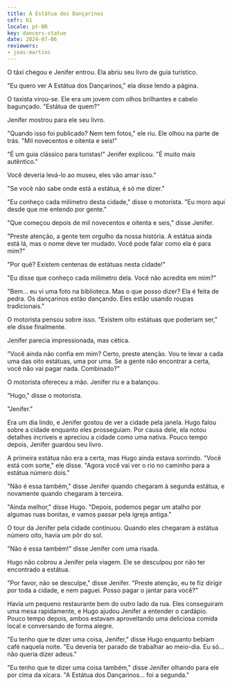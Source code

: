 ```yaml
---
title: A Estátua dos Dançarinos
cefr: b1
locale: pt-BR
key: dancers-statue
date: 2024-07-06
reviewers:
- joas-martins
---
```


O táxi chegou e Jenifer entrou. Ela abriu seu livro de guia turístico.

"Eu quero ver A Estátua dos Dançarinos," ela disse lendo a página.

O taxista virou-se. Ele era um jovem com olhos brilhantes e cabelo bagunçado. "Estátua de quem?"

Jenifer mostrou para ele seu livro.

"Quando isso foi publicado? Nem tem fotos," ele riu. Ele olhou na parte de trás. "Mil novecentos e oitenta e seis!"

"É um guia clássico para turistas!" Jenifer explicou. "É muito mais autêntico."

Você deveria levá-lo ao museu, eles vão amar isso."

"Se você não sabe onde está a estátua, é só me dizer."

"Eu conheço cada milímetro desta cidade," disse o motorista. "Eu moro aqui desde que me entendo por gente."

"Que começou depois de mil novecentos e oitenta e seis," disse Jenifer.

"Preste atenção, a gente tem orgulho da nossa história. A estátua ainda está lá, mas o nome deve ter mudado. Você pode falar como ela é para mim?"

"Por quê? Existem centenas de estátuas nesta cidade!"

"Eu disse que conheço cada milímetro dela. Você não acredita em mim?"

"Bem... eu vi uma foto na biblioteca. Mas o que posso dizer? Ela é feita de pedra. Os dançarinos estão dançando. Eles estão usando roupas tradicionais."

O motorista pensou sobre isso. "Existem oito estátuas que poderiam ser," ele disse finalmente.

Jenifer parecia impressionada, mas cética.

"Você ainda não confia em mim? Certo, preste atenção. Vou te levar a cada uma das oito estátuas, uma por uma. Se a gente não encontrar a certa, você não vai pagar nada. Combinado?"

O motorista ofereceu a mão. Jenifer riu e a balançou.

"Hugo," disse o motorista. 

"Jenifer."

Era um dia lindo, e Jenifer gostou de ver a cidade pela janela. Hugo falou sobre a cidade enquanto eles prosseguiam. Por causa dele, ela notou detalhes incríveis e apreciou a cidade como uma nativa. Pouco tempo depois, Jenifer guardou seu livro.

A primeira estátua não era a certa, mas Hugo ainda estava sorrindo. "Você está com sorte," ele disse. "Agora você vai ver o rio no caminho para a estátua número dois."

"Não é essa também," disse Jenifer quando chegaram à segunda estátua, e novamente quando chegaram à terceira.

"Ainda melhor," disse Hugo. "Depois, podemos pegar um atalho por algumas ruas bonitas, e vamos passar pela igreja antiga."

O tour da Jenifer pela cidade continuou. Quando eles chegaram à estátua número oito, havia um pôr do sol.

"Não é essa também!" disse Jenifer com uma risada.

Hugo não cobrou a Jenifer pela viagem. Ele se desculpou por não ter encontrado a estátua.

"Por favor, não se desculpe," disse Jenifer. "Preste atenção, eu te fiz dirigir por toda a cidade, e nem paguei. Posso pagar o jantar para você?"

Havia um pequeno restaurante bem do outro lado da rua. Eles conseguiram uma mesa rapidamente, e Hugo ajudou Jenifer a entender o cardápio. Pouco tempo depois, ambos estavam aproveitando uma deliciosa comida local e conversando de forma alegre.

"Eu tenho que te dizer uma coisa, Jenifer," disse Hugo enquanto bebiam café naquela noite. "Eu deveria ter parado de trabalhar ao meio-dia. Eu só... não queria dizer adeus."

"Eu tenho que te dizer uma coisa também," disse Jenifer olhando para ele por cima da xícara. "A Estátua dos Dançarinos... foi a segunda."